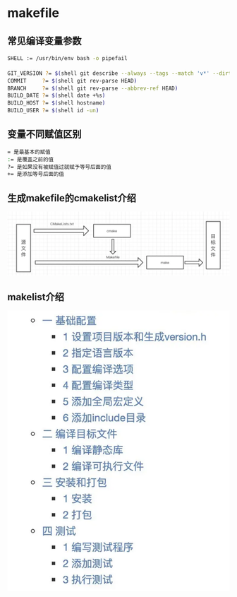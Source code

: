# makefile
<!-- toc --> 

## 常见编译变量参数

```bash
SHELL := /usr/bin/env bash -o pipefail

GIT_VERSION ?= $(shell git describe --always --tags --match 'v*' --dirty)
COMMIT     ?= $(shell git rev-parse HEAD)
BRANCH     ?= $(shell git rev-parse --abbrev-ref HEAD)
BUILD_DATE ?= $(shell date +%s)
BUILD_HOST ?= $(shell hostname)
BUILD_USER ?= $(shell id -un)
```

## 变量不同赋值区别

```bash
= 是最基本的赋值
:= 是覆盖之前的值
?= 是如果没有被赋值过就赋予等号后面的值
+= 是添加等号后面的值
```

## 生成makefile的cmakelist介绍

![cmakelist](../webp/makefile/cmakelist.webp)

## makelist介绍

![intro](../webp/makefile/intro.webp)